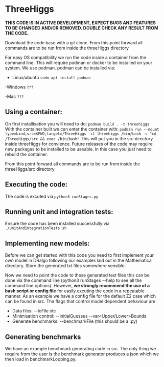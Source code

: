 # ThreeHiggs
**THIS CODE IS IN ACTIVE DEVELOPMENT, EXPECT BUGS AND FEATURES TO BE CHANGED AND/OR REMOVED. DOUBLE CHECK ANY RESULT FROM THE CODE.**

Download the code base with a git clone. From this point forward all commands are to be run from inside the threeHiggs directory

For easy OS compatibility we run the code inside a container from the command line. This will require podman or docker to be installed on your system. We use podman.
podman can be installed via:

- Linux/ubuntu
```sudo apt install podman```

-Windows
``` ??? ```

-Mac
```???```
  
## Using a container:
On first installisation you will need to do:
```podman build . -t threehiggs ```
With the container built we can enter the container with:
```podman run --mount type=bind,src=$PWD,target=/ThreeHiggs -it threehiggs /bin/bash -c "cd /ThreeHiggs/src && exec /bin/bash"```
This will put you in the src directory inside threeHiggs for convience.
Future releases of the code may require new packages to be installed to be useable. In this case you just need to rebuild the container.

From this point forward all commands are to be run from inside the threeHiggs/src directory
## Executing the code:
The code is excuted via
```python3 runStages.py ```

## Running unit and integration tests:
Ensure the code has been installed successfully via
```./UnitAndIntegrationTests.sh```

## Implementing new models:
Before we can get started with this code you need to first implement your own model in DRalgo following our examples laid out in the Mathematica directory. Store the generated txt files somewhere sensible.

Now we need to point the code to these generated text files this can be done via the command line (python3 runStages --help to see all the command line options). However, **we strongly recommend the use of a bash script or config file** for easily excuting the code in a repeatable manner. As an example we have a config file for the default Z2 case which can be found in src. The flags that control model dependent behaviour are: 
- Data files: --loFile etc 
- Minimisation control: --initialGuesses --var<Upper/Lower>Bounds 
- Generate benchmarks: --benchmarkFile (this should be a .py)

## Generating benchmarks
We have an example benchmark generating code in src. The only thing we require from the user is the benchmark generator produces a json which we then load in benchmarkLooping.py.

